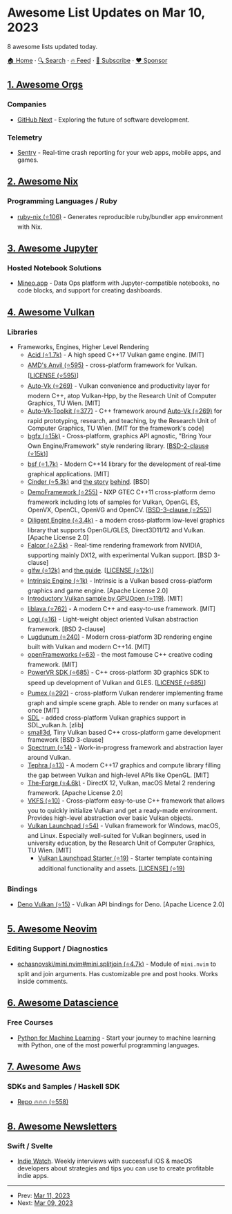 # Awesome List Updates on Mar 10, 2023

8 awesome lists updated today.

[🏠 Home](/README.md) · [🔍 Search](https://www.trackawesomelist.com/search/) · [🔥 Feed](https://www.trackawesomelist.com/rss.xml) · [📮 Subscribe](https://trackawesomelist.us17.list-manage.com/subscribe?u=d2f0117aa829c83a63ec63c2f&id=36a103854c) · [❤️  Sponsor](https://github.com/sponsors/theowenyoung)



## [1. Awesome Orgs](/content/beansource/awesome-orgs/README.md)

### Companies

*   [GitHub Next](https://github.com/githubnext) - Exploring the future of software development.

### Telemetry

*   [Sentry](https://github.com/getsentry) - Real-time crash reporting for your web apps, mobile apps, and games.

## [2. Awesome Nix](/content/nix-community/awesome-nix/README.md)

### Programming Languages / Ruby

*   [ruby-nix (⭐106)](https://github.com/sagittaros/ruby-nix) - Generates reproducible ruby/bundler app environment with Nix.

## [3. Awesome Jupyter](/content/markusschanta/awesome-jupyter/README.md)

### Hosted Notebook Solutions

*   [Mineo.app](https://mineo.app) - Data Ops platform with Jupyter-compatible notebooks, no code blocks, and support for creating dashboards.

## [4. Awesome Vulkan](/content/vinjn/awesome-vulkan/README.md)

### Libraries

*   Frameworks, Engines, Higher Level Rendering
    *   [Acid (⭐1.7k)](https://github.com/Equilibrium-Games/Acid) - A high speed C++17 Vulkan game engine. \[MIT]
    *   [AMD's Anvil (⭐595)](https://github.com/GPUOpen-LibrariesAndSDKs/Anvil) - cross-platform framework for Vulkan. \[[LICENSE (⭐595)](https://github.com/GPUOpen-LibrariesAndSDKs/Anvil/blob/master/LICENSE.txt)]
    *   [Auto-Vk (⭐269)](https://github.com/cg-tuwien/Auto-Vk) - Vulkan convenience and productivity layer for modern C++, atop Vulkan-Hpp, by the Research Unit of Computer Graphics, TU Wien. \[MIT]
    *   [Auto-Vk-Toolkit (⭐377)](https://github.com/cg-tuwien/Auto-Vk-Toolkit) - C++ framework around [Auto-Vk (⭐269)](https://github.com/cg-tuwien/Auto-Vk) for rapid prototyping, research, and teaching, by the Research Unit of Computer Graphics, TU Wien. \[MIT for the framework's code]
    *   [bgfx (⭐15k)](https://github.com/bkaradzic/bgfx#bgfx---cross-platform-rendering-library) - Cross-platform, graphics API agnostic, "Bring Your Own Engine/Framework" style rendering library. \[[BSD-2-clause (⭐15k)](https://github.com/bkaradzic/bgfx/blob/master/LICENSE)]
    *   [bsf (⭐1.7k)](https://github.com/GameFoundry/bsf) - Modern C++14 library for the development of real-time graphical applications. \[MIT]
    *   [Cinder (⭐5.3k)](https://github.com/cinder/Cinder) and [the story](https://libcinder.org/notes/vulkan) [behind](https://forum.libcinder.org/#Topic/23286000002614007). \[BSD]
    *   [DemoFramework (⭐255)](https://github.com/NXPmicro/gtec-demo-framework) - NXP GTEC C++11 cross-platform demo framework including lots of samples for Vulkan, OpenGL ES, OpenVX, OpenCL, OpenVG and OpenCV. \[[BSD-3-clause (⭐255)](https://github.com/NXPmicro/gtec-demo-framework/blob/master/License.md)]
    *   [Diligent Engine (⭐3.4k)](https://github.com/DiligentGraphics/DiligentEngine) - a modern cross-platform low-level graphics library that supports OpenGL/GLES, Direct3D11/12 and Vulkan. \[Apache License 2.0]
    *   [Falcor (⭐2.5k)](https://github.com/NVIDIAGameWorks/Falcor) - Real-time rendering framework from NVIDIA, supporting mainly DX12, with experimental Vulkan support. \[BSD 3-clause]
    *   [glfw (⭐12k)](https://github.com/glfw/glfw) and [the guide](http://www.glfw.org/docs/3.2/vulkan.html).  \[[LICENSE (⭐12k)](https://github.com/glfw/glfw/blob/master/LICENSE.md)]
    *   [Intrinsic Engine (⭐1k)](https://github.com/begla/Intrinsic) - Intrinsic is a Vulkan based cross-platform graphics and game engine. \[Apache License 2.0]
    *   [Introductory Vulkan sample by GPUOpen (⭐119)](https://github.com/GPUOpen-LibrariesAndSDKs/HelloVulkan). \[MIT]
    *   [liblava (⭐762)](https://github.com/liblava/liblava) - A modern C++ and easy-to-use framework. \[MIT]
    *   [Logi (⭐16)](https://github.com/UL-FRI-LGM/Logi) - Light-weight object oriented Vulkan abstraction framework. \[BSD 2-clause]
    *   [Lugdunum (⭐240)](https://github.com/Lugdunum3D/Lugdunum) - Modern cross-platform 3D rendering engine built with Vulkan and modern C++14. \[MIT]
    *   [openFrameworks (⭐63)](https://github.com/openframeworks-vk/openFrameworks) - the most famouse C++ creative coding framework. \[MIT]
    *   [PowerVR SDK (⭐685)](https://github.com/powervr-graphics/Native_SDK) - C++ cross-platform 3D graphics SDK to speed up development of Vulkan and GLES. \[[LICENSE (⭐685)](https://github.com/powervr-graphics/Native_SDK/blob/4.1/LICENSE_POWERVR_SDK.txt)]
    *   [Pumex (⭐292)](https://github.com/pumexx/pumex) - cross-platform Vulkan renderer implementing frame graph and simple scene graph. Able to render on many surfaces at once \[MIT]
    *   [SDL](https://discourse.libsdl.org/t/sdl-2-0-6-released/23109) - added cross-platform Vulkan graphics support in SDL\_vulkan.h. \[zlib]
    *   [small3d](https://www.gamedev.net/projects/515-small3d/), Tiny Vulkan based C++ cross-platform game development framework \[BSD 3-clause]
    *   [Spectrum (⭐14)](https://github.com/mwalczyk/spectrum_core) - Work-in-progress framework and abstraction layer around Vulkan.
    *   [Tephra (⭐13)](https://github.com/Dolkar/Tephra) - A modern C++17 graphics and compute library filling the gap between Vulkan and high-level APIs like OpenGL. \[MIT]
    *   [The-Forge (⭐4.6k)](https://github.com/ConfettiFX/The-Forge) - DirectX 12, Vulkan, macOS Metal 2 rendering framework. \[Apache License 2.0]
    *   [VKFS (⭐10)](https://github.com/MHDtA-dev/VKFS) - Cross-platform easy-to-use C++ framework that allows you to quickly initialize Vulkan and get a ready-made environment. Provides high-level abstraction over basic Vulkan objects.
    *   [Vulkan Launchpad (⭐54)](https://github.com/cg-tuwien/VulkanLaunchpad) - Vulkan framework for Windows, macOS, and Linux. Especially well-suited for Vulkan beginners, used in university education, by the Research Unit of Computer Graphics, TU Wien. \[MIT]
        *   [Vulkan Launchpad Starter (⭐19)](https://github.com/cg-tuwien/VulkanLaunchpadStarter) - Starter template containing additional functionality and assets. [\[LICENSE\] (⭐19)](https://github.com/cg-tuwien/VulkanLaunchpadStarter/blob/main/LICENSE)

### Bindings

*   [Deno Vulkan (⭐15)](https://github.com/deno-windowing/vulkan) - Vulkan API bindings for Deno. \[Apache Licence 2.0]

## [5. Awesome Neovim](/content/rockerBOO/awesome-neovim/README.md)

### Editing Support / Diagnostics

*   [echasnovski/mini.nvim#mini.splitjoin (⭐4.7k)](https://github.com/echasnovski/mini.nvim/blob/main/readmes/mini-splitjoin.md) - Module of `mini.nvim` to split and join arguments. Has customizable pre and post hooks. Works inside comments.

## [6. Awesome Datascience](/content/academic/awesome-datascience/README.md)

### Free Courses

*   [Python for Machine Learning](https://globalaihub.com/courses/introduction-to-python-the-road-to-machine-learning/) - Start your journey to machine learning with Python, one of the most powerful programming languages.

## [7. Awesome Aws](/content/donnemartin/awesome-aws/README.md)

### SDKs and Samples / Haskell SDK

*   [Repo :fire::fire::fire: (⭐558)](https://github.com/brendanhay/amazonka)

## [8. Awesome Newsletters](/content/zudochkin/awesome-newsletters/README.md)

### Swift / Svelte

*   [Indie Watch](https://indie.watch/). Weekly interviews with successful iOS & macOS developers about strategies and tips you can use to create profitable indie apps.

---

- Prev: [Mar 11, 2023](/content/2023/03/11/README.md)
- Next: [Mar 09, 2023](/content/2023/03/09/README.md)